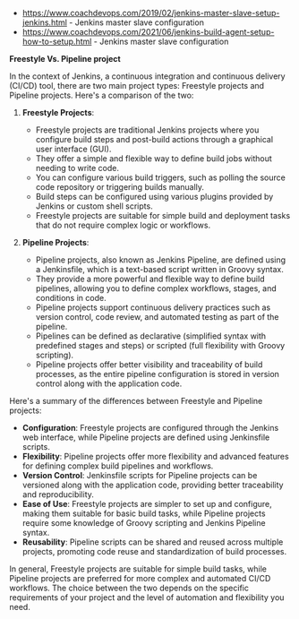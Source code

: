 - https://www.coachdevops.com/2019/02/jenkins-master-slave-setup-jenkins.html - Jenkins master slave configuration
- https://www.coachdevops.com/2021/06/jenkins-build-agent-setup-how-to-setup.html - Jenkins master slave configuration




**Freestyle Vs. Pipeline project**

In the context of Jenkins, a continuous integration and continuous delivery (CI/CD) tool, there are two main project types: Freestyle projects and Pipeline projects. Here's a comparison of the two:

1. **Freestyle Projects**:
   - Freestyle projects are traditional Jenkins projects where you configure build steps and post-build actions through a graphical user interface (GUI).
   - They offer a simple and flexible way to define build jobs without needing to write code.
   - You can configure various build triggers, such as polling the source code repository or triggering builds manually.
   - Build steps can be configured using various plugins provided by Jenkins or custom shell scripts.
   - Freestyle projects are suitable for simple build and deployment tasks that do not require complex logic or workflows.

2. **Pipeline Projects**:
   - Pipeline projects, also known as Jenkins Pipeline, are defined using a Jenkinsfile, which is a text-based script written in Groovy syntax.
   - They provide a more powerful and flexible way to define build pipelines, allowing you to define complex workflows, stages, and conditions in code.
   - Pipeline projects support continuous delivery practices such as version control, code review, and automated testing as part of the pipeline.
   - Pipelines can be defined as declarative (simplified syntax with predefined stages and steps) or scripted (full flexibility with Groovy scripting).
   - Pipeline projects offer better visibility and traceability of build processes, as the entire pipeline configuration is stored in version control along with the application code.

Here's a summary of the differences between Freestyle and Pipeline projects:

- **Configuration**: Freestyle projects are configured through the Jenkins web interface, while Pipeline projects are defined using Jenkinsfile scripts.
- **Flexibility**: Pipeline projects offer more flexibility and advanced features for defining complex build pipelines and workflows.
- **Version Control**: Jenkinsfile scripts for Pipeline projects can be versioned along with the application code, providing better traceability and reproducibility.
- **Ease of Use**: Freestyle projects are simpler to set up and configure, making them suitable for basic build tasks, while Pipeline projects require some knowledge of Groovy scripting and Jenkins Pipeline syntax.
- **Reusability**: Pipeline scripts can be shared and reused across multiple projects, promoting code reuse and standardization of build processes.

In general, Freestyle projects are suitable for simple build tasks, while Pipeline projects are preferred for more complex and automated CI/CD workflows. The choice between the two depends on the specific requirements of your project and the level of automation and flexibility you need.
